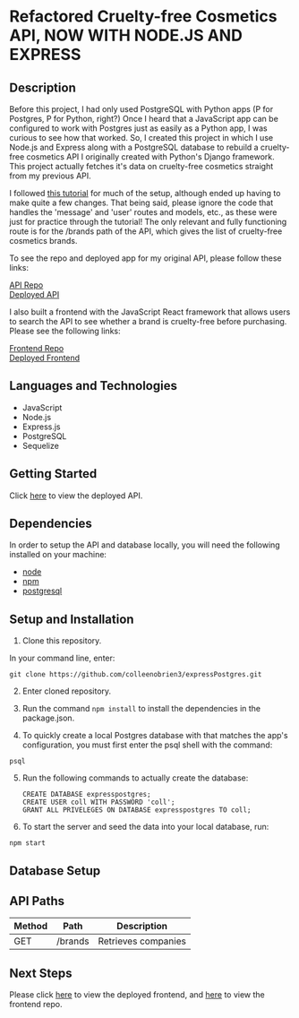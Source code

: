 # Refactored Cruelty-free Cosmetics API, NOW WITH NODE.JS AND EXPRESS

## Description

Before this project, I had only used PostgreSQL with Python apps (P for Postgres, P for Python, right?) Once I heard that a JavaScript app can be configured to work with Postgres just as easily as a Python app, I was curious to see how that worked. So, I created this project in which I use Node.js and Express along with a PostgreSQL database to rebuild a cruelty-free cosmetics API I originally created with Python's Django framework. This project actually fetches it's data on cruelty-free cosmetics straight from my previous API.

I followed [this tutorial](https://www.robinwieruch.de/postgres-express-setup-tutorial) for much of the setup, although ended up having to make quite a few changes. That being said, please ignore the code that handles the 'message' and 'user' routes and models, etc., as these were just for practice through the tutorial! The only relevant and fully functioning route is for the /brands path of the API, which gives the list of cruelty-free cosmetics brands.

To see the repo and deployed app for my original API, please follow these links:

[API Repo](https://github.com/colleenobrien3/makeupupi) <br>
[Deployed API](https://arcane-brook-10088.herokuapp.com/companies)

I also built a frontend with the JavaScript React framework that allows users to search the API to see whether a brand is cruelty-free before purchasing. Please see the following links:

[Frontend Repo](https://github.com/colleenobrien3/react_cruelty_free) <br>
[Deployed Frontend](https://hilight.netlify.app/)

## Languages and Technologies

- JavaScript
- Node.js
- Express.js
- PostgreSQL
- Sequelize

## Getting Started

Click [here](https://gentle-falls-38875.herokuapp.com/brands) to view the deployed API.

## Dependencies

In order to setup the API and database locally, you will need the following installed on your machine:

- [node](https://nodejs.org/en/download/)
- [npm](https://www.npmjs.com/get-npm)
- [postgresql](https://www.postgresql.org/docs/9.3/tutorial-install.html)

## Setup and Installation

1. Clone this repository.

In your command line, enter:

```
git clone https://github.com/colleenobrien3/expressPostgres.git
```

2. Enter cloned repository.

3. Run the command `npm install` to install the dependencies in the package.json.

4. To quickly create a local Postgres database with that matches the app's configuration, you must first enter the psql shell with the command:

```
psql
```

5. Run the following commands to actually create the database:

   ```
   CREATE DATABASE expresspostgres;
   CREATE USER coll WITH PASSWORD 'coll';
   GRANT ALL PRIVELEGES ON DATABASE expresspostgres TO coll;
   ```

6. To start the server and seed the data into your local database, run:

```
npm start
```

## Database Setup

## API Paths

| Method |  Path   | Description         |
| ------ | :-----: | ------------------- |
| GET    | /brands | Retrieves companies |

## Next Steps

Please click [here](https://hilight.netlify.app/) to view the deployed frontend, and [here](https://github.com/colleenobrien3/react_cruelty_free) to view the frontend repo.
